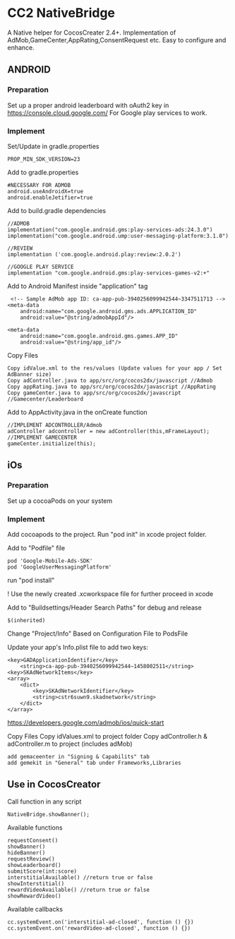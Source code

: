 # CC2 NativeBridge
A Native helper for CocosCreater 2.4+. Implementation of AdMob,GameCenter,AppRating,ConsentRequest etc.
Easy to configure and enhance.

## ANDROID
### Preparation
Set up a proper android leaderboard with oAuth2 key in https://console.cloud.google.com/ For Google play services to work. 

### Implement
Set/Update in gradle.properties

    PROP_MIN_SDK_VERSION=23

Add to gradle.properties
    
    #NECESSARY FOR ADMOB
    android.useAndroidX=true
    android.enableJetifier=true

Add to build.gradle dependencies
    
    //ADMOB
    implementation("com.google.android.gms:play-services-ads:24.3.0")
    implementation("com.google.android.ump:user-messaging-platform:3.1.0")

    //REVIEW
    implementation ('com.google.android.play:review:2.0.2')

    //GOOGLE PLAY SERVICE
    implementation "com.google.android.gms:play-services-games-v2:+"

Add to Android Manifest inside "application" tag

     <!-- Sample AdMob app ID: ca-app-pub-3940256099942544~3347511713 -->
    <meta-data
        android:name="com.google.android.gms.ads.APPLICATION_ID"
        android:value="@string/admobAppId"/>

    <meta-data 
        android:name="com.google.android.gms.games.APP_ID"
        android:value="@string/app_id"/>

Copy Files

    Copy idValue.xml to the res/values (Update values for your app / Set AdBanner size)
    Copy adController.java to app/src/org/cocos2dx/javascript //Admob
    Copy appRating.java to app/src/org/cocos2dx/javascript //AppRating
    Copy gameCenter.java to app/src/org/cocos2dx/javascript //Gamecenter/Leaderboard


Add to AppActivity.java in the onCreate function

    //IMPLEMENT ADCONTROLLER/Admob
    adController adcontroller = new adController(this,mFrameLayout);
    //IMPLEMENT GAMECENTER
    gameCenter.initialize(this);


## iOs
### Preparation
Set up a cocoaPods on your system 

### Implement
Add cocoapods to the project. Run "pod init" in xcode project folder.

Add to "Podfile" file
    
    pod 'Google-Mobile-Ads-SDK'
    pod 'GoogleUserMessagingPlatform'

run "pod install"

! Use the newly created .xcworkspace file for further proceed in xcode

Add to "Buildsettings/Header Search Paths" for debug and release
    
    $(inherited)

Change "Project/Info" Based on Configuration File to PodsFile

Update your app's Info.plist file to add two keys:
    
    <key>GADApplicationIdentifier</key>
        <string>ca-app-pub-3940256099942544~1458002511</string>
    <key>SKAdNetworkItems</key>
    <array>
        <dict>
            <key>SKAdNetworkIdentifier</key>
            <string>cstr6suwn9.skadnetwork</string>
        </dict>
    </array>
https://developers.google.com/admob/ios/quick-start


Copy Files
    Copy idValues.xml to project folder
    Copy adController.h & adController.m to project (includes adMob)
    
    add gemaceenter in "Signing & Capabilits" tab
    add gemekit in "General" tab under Frameworks,Libraries

## Use in CocosCreator
Call function in any script

    NativeBridge.showBanner();

Available functions
        
    requestConsent()
    showBanner()
    hideBanner()
    requestReview()
    showLeaderboard()
    submitScore(int:score)
    interstitialAvailable() //return true or false
    showInterstitial()
    rewardVideoAvailable() //return true or false
    showRewardVideo()

Available callbacks

    cc.systemEvent.on('interstitial-ad-closed', function () {})
    cc.systemEvent.on('rewardVideo-ad-closed', function () {})